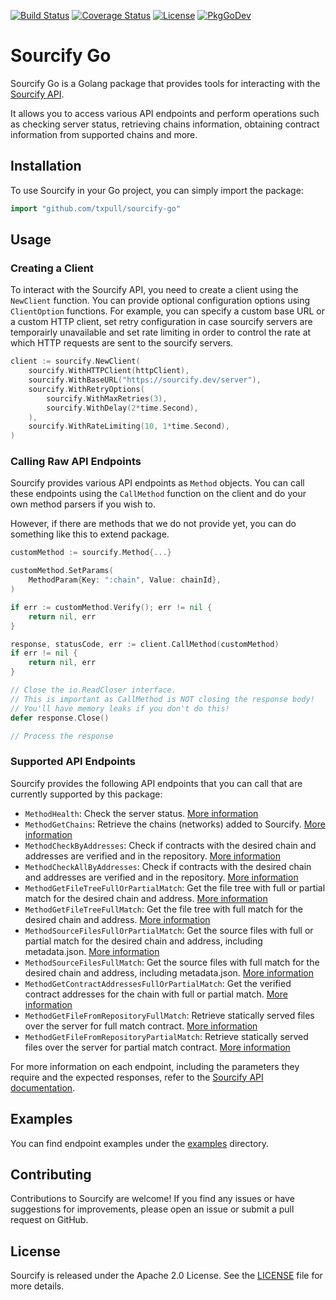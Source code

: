 
[![Build Status](https://app.travis-ci.com/txpull/sourcify-go.svg?branch=main)](https://app.travis-ci.com/txpull/sourcify-go)
[![Coverage Status](https://coveralls.io/repos/github/txpull/sourcify-go/badge.svg?branch=main)](https://coveralls.io/github/txpull/sourcify-go?branch=main)
[![License](https://img.shields.io/badge/License-Apache_2.0-blue.svg)](https://opensource.org/licenses/Apache-2.0)
[![PkgGoDev](https://pkg.go.dev/badge/github.com/txpull/sourcify-go)](https://pkg.go.dev/github.com/txpull/sourcify-go)



# Sourcify Go

Sourcify Go is a Golang package that provides tools for interacting with the [Sourcify API](https://docs.sourcify.dev/docs/api). 

It allows you to access various API endpoints and perform operations such as checking server status, retrieving chains information, obtaining contract information from supported chains and more.

## Installation

To use Sourcify in your Go project, you can simply import the package:

```go
import "github.com/txpull/sourcify-go"
```

## Usage

### Creating a Client

To interact with the Sourcify API, you need to create a client using the `NewClient` function. You can provide optional configuration options using `ClientOption` functions. For example, you can specify a custom base URL or a custom HTTP client, set retry configuration in case sourcify servers are temporairly unavailable and set rate limiting in order to control the rate at which HTTP requests are sent to the sourcify servers. 

```go
client := sourcify.NewClient(
	sourcify.WithHTTPClient(httpClient),
	sourcify.WithBaseURL("https://sourcify.dev/server"),
	sourcify.WithRetryOptions(
		sourcify.WithMaxRetries(3),
		sourcify.WithDelay(2*time.Second),
	),
	sourcify.WithRateLimiting(10, 1*time.Second),
)
``` 

### Calling Raw API Endpoints

Sourcify provides various API endpoints as `Method` objects. You can call these endpoints using the `CallMethod` function on the client and do your own method parsers if you wish to. 

However, if there are methods that we do not provide yet, you can do something like this to extend
package.

```go
customMethod := sourcify.Method{...}

customMethod.SetParams(
	MethodParam{Key: ":chain", Value: chainId},
)

if err := customMethod.Verify(); err != nil {
	return nil, err
}

response, statusCode, err := client.CallMethod(customMethod)
if err != nil {
	return nil, err
}

// Close the io.ReadCloser interface.
// This is important as CallMethod is NOT closing the response body!
// You'll have memory leaks if you don't do this!
defer response.Close()

// Process the response
```

### Supported API Endpoints

Sourcify provides the following API endpoints that you can call that are currently supported by this package:

- `MethodHealth`: Check the server status. [More information](https://docs.sourcify.dev/docs/api/server/check-server-status/)
- `MethodGetChains`: Retrieve the chains (networks) added to Sourcify. [More information](https://docs.sourcify.dev/docs/api/server/retrieve-chains/)
- `MethodCheckByAddresses`: Check if contracts with the desired chain and addresses are verified and in the repository. [More information](https://docs.sourcify.dev/docs/api/server/check-by-addresses/)
- `MethodCheckAllByAddresses`: Check if contracts with the desired chain and addresses are verified and in the repository. [More information](https://docs.sourcify.dev/docs/api/server/check-all-by-addresses/)
- `MethodGetFileTreeFullOrPartialMatch`: Get the file tree with full or partial match for the desired chain and address. [More information](https://docs.sourcify.dev/docs/api/server/get-file-tree-all/)
- `MethodGetFileTreeFullMatch`: Get the file tree with full match for the desired chain and address. [More information](https://docs.sourcify.dev/docs/api/server/get-file-tree-full/)
- `MethodSourceFilesFullOrPartialMatch`: Get the source files with full or partial match for the desired chain and address, including metadata.json. [More information](https://docs.sourcify.dev/docs/api/server/get-source-files-all/)
- `MethodSourceFilesFullMatch`: Get the source files with full match for the desired chain and address, including metadata.json. [More information](https://docs.sourcify.dev/docs/api/server/get-source-files-full/)
- `MethodGetContractAddressesFullOrPartialMatch`: Get the verified contract addresses for the chain with full or partial match. [More information](https://docs.sourcify.dev/docs/api/server/get-contract-addresses-all/)
- `MethodGetFileFromRepositoryFullMatch`: Retrieve statically served files over the server for full match contract. [More information](https://docs.sourcify.dev/docs/api/repository/get-file-static/)
- `MethodGetFileFromRepositoryPartialMatch`: Retrieve statically served files over the server for partial match contract. [More information](https://docs.sourcify.dev/docs/api/repository/get-file-static/)

For more information on each endpoint, including the parameters they require and the expected responses, refer to the [Sourcify API documentation](https://docs.sourcify.dev/docs/api).

## Examples

You can find endpoint examples under the [examples](/examples) directory.

## Contributing

Contributions to Sourcify are welcome! If you find any issues or have suggestions for improvements, please open an issue or submit a pull request on GitHub.


## License

Sourcify is released under the Apache 2.0 License. See the [LICENSE](LICENSE) file for more details.

